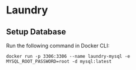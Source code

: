 # Laundry

## Setup Database

Run the following command in Docker CLI:

`docker run -p 3306:3306 --name laundry-mysql -e MYSQL_ROOT_PASSWORD=root -d mysql:latest`
